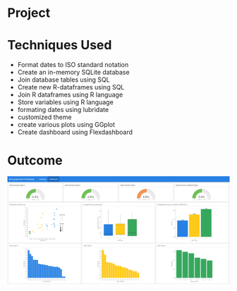 # Project


# Techniques Used
- Format dates to ISO standard notation
- Create an in-memory SQLite database
- Join database tables using SQL
- Create new R-dataframes using SQL
- Join R dataframes using R language
- Store variables using R language
- formating dates using lubridate
- customized theme
- create various plots using GGplot
- Create dashboard using Flexdashboard

# Outcome
![dashboard](Images/Dashboard.png)
